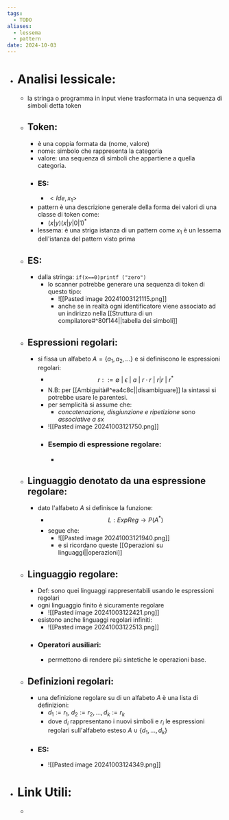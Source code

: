 ```yaml
---
tags:
  - TODO
aliases:
  - lessema
  - pattern
date: 2024-10-03
---
```

- # Analisi lessicale:
	- la stringa o programma in input viene trasformata in una sequenza di simboli detta token
	- ## Token:
		- è una coppia formata da (nome, valore)
		- nome: simbolo che rappresenta la categoria
		- valore: una sequenza di simboli che appartiene a quella categoria.
		- ### ES:
			-  $<Ide, x_{1}>$ 
		- pattern è una descrizione generale della forma dei valori di una classe di token come:
			- $(x|y)(x|y|0|1)^{*}$ 
		- lessema: è una striga istanza di un pattern come $x_{1}$  è un lessema dell'istanza del pattern visto prima 
	- ## ES:
		- dalla stringa: `if(x==0)printf ("zero")` 
			- lo scanner potrebbe generare una sequenza di token di questo tipo:
				- ![[Pasted image 20241003121115.png]]
				- anche se in realtà ogni identificatore viene associato ad un indirizzo nella [[Struttura di un compilatore#^80f144||tabella dei simboli]]
	- ## Espressioni regolari:
		- si fissa un alfabeto $A=\{a_{1},a_{2},...\}$ e si definiscono le espressioni regolari:
			- $$r::= \emptyset \ |\ \epsilon \ |\  a \ |\  r \cdot r \ |\ r|r \ |\ r^{*}$$
			- N.B: per [[Ambiguità#^ea4c8c||disambiguare]] la sintassi si potrebbe usare le parentesi. 
			- per semplicità si assume che:
				- _concatenazione, disgiunzione e ripetizione_ sono _associative a sx_ 
			- ![[Pasted image 20241003121750.png]]
			- ### Esempio di espressione regolare:
				- 
	- ## Linguaggio denotato da una espressione regolare:
		- dato l'alfabeto $A$ si definisce la funzione:
			- $$L:ExpReg\to P(A^{*})$$
			- segue che:
				- ![[Pasted image 20241003121940.png]]
				- e si ricordano queste [[Operazioni su linguaggi||operazioni]]  
	- ## Linguaggio regolare:
		- Def: sono quei linguaggi rappresentabili usando le espressioni regolari
		- ogni linguaggio finito è sicuramente regolare 
			- ![[Pasted image 20241003122421.png]] 
		- esistono anche linguaggi regolari infiniti:
			- ![[Pasted image 20241003122513.png]]
		- ### Operatori ausiliari:
			- permettono di rendere più sintetiche le operazioni base.
	- ## Definizioni regolari:
		- una definizione regolare su di un alfabeto $A$ è una lista di definizioni:
			- $d_{1}:= r_{1}, \ d_{2}:=r_{2}, ...,d_{k}:=r_{k}$
			- dove $d_{i}$ rappresentano i nuovi simboli e $r_{i}$ le espressioni regolari sull'alfabeto esteso $A\cup \{d_{1},...,d_{k}\}$ 
		- ### ES:
			- ![[Pasted image 20241003124349.png]]
- # Link Utili:
	- 